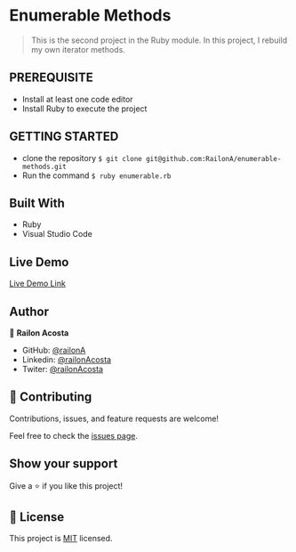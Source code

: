 # Enumerable Methods

> This is the second project in the Ruby module. In this project, I rebuild my own iterator methods.

## PREREQUISITE

- Install at least one code editor 
- Install Ruby to execute the project

## GETTING STARTED

- clone the repository `$ git clone git@github.com:RailonA/enumerable-methods.git`
- Run the command `$ ruby enumerable.rb`

## Built With

- Ruby
- Visual Studio Code 


## Live Demo

[Live Demo Link](https://repl.it/@railonacosta/enumerablemethods#test.rb)


## Author

👤 **Railon Acosta**

- GitHub: [@railonA](https://github.com/RailonA)
- Linkedin: [@railonAcosta](https://www.linkedin.com/in/railon-acosta-81265180/)
- Twiter: [@railonAcosta](https://twitter.com/RailonAcosta)


## 🤝 Contributing

Contributions, issues, and feature requests are welcome!

Feel free to check the [issues page]( https://github.com/RailonA/enumerable-methods/issues ).

## Show your support

Give a ⭐️ if you like this project!

## 📝 License

This project is [MIT](LICENSE) licensed.